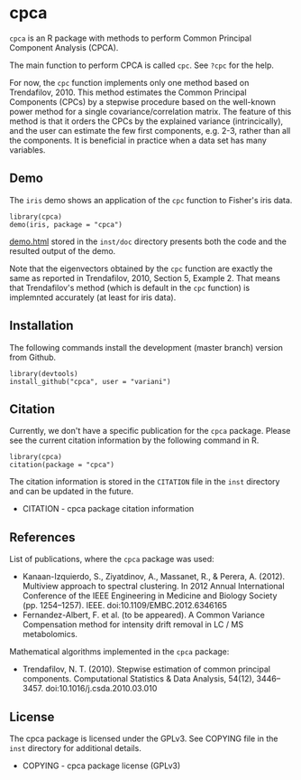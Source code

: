 # cpca

`cpca` is an R package with methods to perform Common Principal Component Analysis (CPCA).

The main function to perform CPCA is called `cpc`. See `?cpc` for the help.

For now, the `cpc` function implements only one method based on Trendafilov, 2010.
This method estimates the Common Principal Components (CPCs) by a stepwise procedure 
based on the well-known power method for a single covariance/correlation matrix.
The feature of this method is that it orders the CPCs by the explained variance (intrincically),
and the user can estimate the few first components, e.g. 2-3, rather than all the components.
It is beneficial in practice when a data set has many variables.


## Demo

The `iris` demo shows an application of the `cpc` function to Fisher's iris data. 

```
library(cpca)
demo(iris, package = "cpca")
```

[demo.html](http://htmlpreview.github.io/?https://raw.github.com/variani/cpca/master/inst/doc/demo.html) stored in the `inst/doc` directory presents both the code and the resulted output of the demo.

Note that the eigenvectors obtained by the `cpc` function are exactly the same as reported in Trendafilov, 2010, Section 5, Example 2. That means that Trendafilov's method (which is default in the `cpc` function) is implemnted accurately (at least for iris data).  

## Installation

The following commands install the development (master branch) version from Github.

```
library(devtools)
install_github("cpca", user = "variani")
```

## Citation

Currently, we don't have a specific publication for the `cpca` package. Please see the current citation information by the following command in R.

```
library(cpca)
citation(package = "cpca")
```

The citation information is stored in the `CITATION` file in the `inst` directory and can be updated in the future.

* CITATION - cpca package citation information

## References

List of publications, where the `cpca` package was used:

* Kanaan-Izquierdo, S., Ziyatdinov, A., Massanet, R., & Perera, A. (2012). Multiview approach to spectral clustering.  In 2012 Annual International Conference of the IEEE Engineering in Medicine and Biology Society (pp. 1254–1257). IEEE. doi:10.1109/EMBC.2012.6346165
* Fernandez-Albert, F. et al. (to be appeared). A Common Variance Compensation method for intensity drift removal in LC / MS metabolomics.

Mathematical algorithms implemented in the `cpca` package:

* Trendafilov, N. T. (2010). Stepwise estimation of common principal components. Computational Statistics & Data Analysis, 54(12), 3446–3457. doi:10.1016/j.csda.2010.03.010

## License

The cpca package is licensed under the GPLv3. See COPYING file in the `inst` directory for additional details.

* COPYING - cpca package license (GPLv3)
